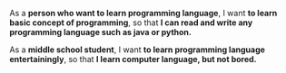 As a **person who want to learn programming language**, I want **to learn basic concept of programming**, so that **I can read and write any programming language such as java or python.**

As a **middle school student**, I want **to learn programming language entertainingly**, so that **I learn computer language, but not bored.**
